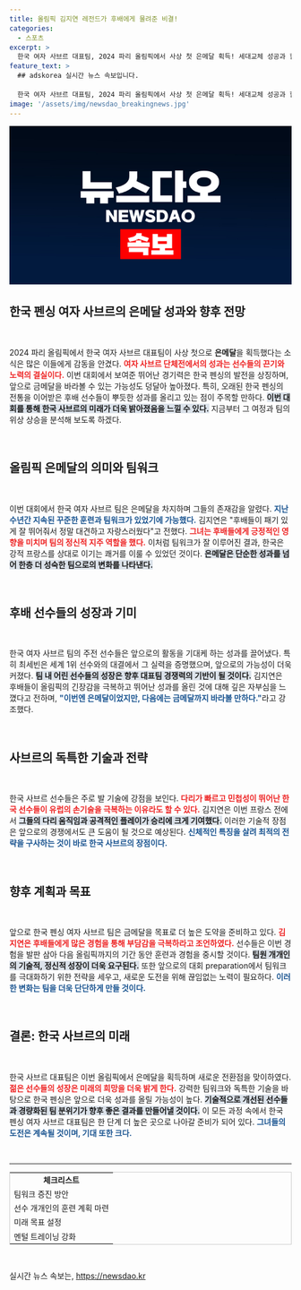 ```yaml
---
title: 올림픽 김지연 레전드가 후배에게 물려준 비결!
categories:
  - 스포츠
excerpt: >
  한국 여자 사브르 대표팀, 2024 파리 올림픽에서 사상 첫 은메달 획득! 세대교체 성공과 함께 금메달 기원, 김지연의 후배들에 대한 자부심도 느껴져. 다음은 금빛 꿈, 기대감을 높인다!
feature_text: >
  ## adskorea 실시간 뉴스 속보입니다.

  한국 여자 사브르 대표팀, 2024 파리 올림픽에서 사상 첫 은메달 획득! 세대교체 성공과 함께 금메달 기원, 김지연의 후배들에 대한 자부심도 느껴져. 다음은 금빛 꿈, 기대감을 높인다!
image: '/assets/img/newsdao_breakingnews.jpg'
---
```


<p><img src="/assets/img/newsdao_breakingnews.jpg" alt="adskorea 속보" /></p>

<h2 data-ke-size="size26">한국 펜싱 여자 사브르의 은메달 성과와 향후 전망</h2>

<p data-ke-size="size16">&nbsp;</p>

<p>2024 파리 올림픽에서 한국 여자 사브르 대표팀이 사상 첫으로 <b>은메달</b>을 획득했다는 소식은 많은 이들에게 감동을 안겼다. <b><span style="color: #ee2323;">여자 사브르 단체전에서의 성과는 선수들의 끈기와 노력의 결실이다.</span></b> 이번 대회에서 보여준 뛰어난 경기력은 한국 펜싱의 발전을 상징하며, 앞으로 금메달을 바라볼 수 있는 가능성도 덩달아 높아졌다. 특히, 오래된 한국 펜싱의 전통을 이어받은 후배 선수들이 뿌듯한 성과를 올리고 있는 점이 주목할 만하다. <b><span style="background-color: #21538527;">이번 대회를 통해 한국 사브르의 미래가 더욱 밝아졌음을 느낄 수 있다.</span></b> 지금부터 그 여정과 팀의 위상 상승을 분석해 보도록 하겠다.</p>

<p data-ke-size="size16">&nbsp;</p>

<h2 data-ke-size="size26">올림픽 은메달의 의미와 팀워크</h2>

<p data-ke-size="size16">&nbsp;</p>

<p>이번 대회에서 한국 여자 사브르 팀은 은메달을 차지하며 그들의 존재감을 알렸다. <b><span style="color: #1a5490;">지난 수년간 지속된 꾸준한 훈련과 팀워크가 있었기에 가능했다.</span></b> 김지연은 "후배들이 패기 있게 잘 뛰어줘서 정말 대견하고 자랑스러웠다"고 전했다. <b><span style="color: #ee2323;">그녀는 후배들에게 긍정적인 영향을 미치며 팀의 정신적 지주 역할을 했다.</span></b> 이처럼 팀워크가 잘 이루어진 결과, 한국은 강적 프랑스를 상대로 이기는 쾌거를 이룰 수 있었던 것이다. <b><span style="background-color: #21538527;">은메달은 단순한 성과를 넘어 한층 더 성숙한 팀으로의 변화를 나타낸다.</span></b></p>

<p data-ke-size="size16">&nbsp;</p>

<h2 data-ke-size="size26">후배 선수들의 성장과 기미</h2>

<p data-ke-size="size16">&nbsp;</p>

<p>한국 여자 사브르 팀의 주전 선수들은 앞으로의 활동을 기대케 하는 성과를 끌어냈다. 특히 최세빈은 세계 1위 선수와의 대결에서 그 실력을 증명했으며, 앞으로의 가능성이 더욱 커졌다. <b><span style="background-color: #21538527;">팀 내 어린 선수들의 성장은 향후 대표팀 경쟁력의 기반이 될 것이다.</span></b> 김지연은 후배들이 올림픽의 긴장감을 극복하고 뛰어난 성과를 올린 것에 대해 깊은 자부심을 느꼈다고 전하며, <b><span style="color: #1a5490;">"이번엔 은메달이었지만, 다음에는 금메달까지 바라볼 만하다."</span></b>라고 강조했다.</p>

<p data-ke-size="size16">&nbsp;</p>

<h2 data-ke-size="size26">사브르의 독특한 기술과 전략</h2>

<p data-ke-size="size16">&nbsp;</p>

<p>한국 사브르 선수들은 주로 발 기술에 강점을 보인다. <b><span style="color: #ee2323;">다리가 빠르고 민첩성이 뛰어난 한국 선수들이 유럽의 손기술을 극복하는 이유라도 할 수 있다.</span></b> 김지연은 이번 프랑스 전에서 <b><span style="background-color: #21538527;">그들의 다리 움직임과 공격적인 플레이가 승리에 크게 기여했다.</span></b> 이러한 기술적 장점은 앞으로의 경쟁에서도 큰 도움이 될 것으로 예상된다. <b><span style="color: #1a5490;">신체적인 특징을 살려 최적의 전략을 구사하는 것이 바로 한국 사브르의 장점이다.</span></b></p>

<p data-ke-size="size16">&nbsp;</p>

<h2 data-ke-size="size26">향후 계획과 목표</h2>

<p data-ke-size="size16">&nbsp;</p>

<p>앞으로 한국 펜싱 여자 사브르 팀은 금메달을 목표로 더 높은 도약을 준비하고 있다. <b><span style="color: #ee2323;">김지연은 후배들에게 많은 경험을 통해 부담감을 극복하라고 조언하였다.</span></b> 선수들은 이번 경험을 발판 삼아 다음 올림픽까지의 기간 동안 훈련과 경험을 중시할 것이다. <b><span style="background-color: #21538527;">팀원 개개인의 기술적, 정신적 성장이 더욱 요구된다.</span></b> 또한 앞으로의 대회 preparation에서 팀워크를 극대화하기 위한 전략을 세우고, 새로운 도전을 위해 끊임없는 노력이 필요하다. <b><span style="color: #1a5490;">이러한 변화는 팀을 더욱 단단하게 만들 것이다.</span></b></p>

<p data-ke-size="size16">&nbsp;</p>

<h2 data-ke-size="size26">결론: 한국 사브르의 미래</h2>

<p data-ke-size="size16">&nbsp;</p>

<p>한국 사브르 대표팀은 이번 올림픽에서 은메달을 획득하며 새로운 전환점을 맞이하였다. <b><span style="color: #ee2323;">젊은 선수들의 성장은 미래의 희망을 더욱 밝게 한다.</span></b> 강력한 팀워크와 독특한 기술을 바탕으로 한국 펜싱은 앞으로 더욱 성과를 올릴 가능성이 높다. <b><span style="background-color: #21538527;">기술적으로 개선된 선수들과 경량화된 팀 분위기가 향후 좋은 결과를 만들어낼 것이다.</span></b> 이 모든 과정 속에서 한국 펜싱 여자 사브르 대표팀은 한 단계 더 높은 곳으로 나아갈 준비가 되어 있다. <b><span style="color: #1a5490;">그녀들의 도전은 계속될 것이며, 기대 또한 크다.</span></b></p>

<p data-ke-size="size16">&nbsp;</p>

<hr />

<table style="width: 100%; border: 1px solid #ccc;">
 <tr>
  <td style="text-align: center; height: 17px;"><b>체크리스트</b></td>
 </tr>
 <tr>
  <td style="text-align: left; height: 17px;">팀워크 증진 방안</td>
 </tr>
 <tr>
  <td style="text-align: left; height: 17px;">선수 개개인의 훈련 계획 마련</td>
 </tr>
 <tr>
  <td style="text-align: left; height: 17px;">미래 목표 설정</td>
 </tr>
 <tr>
  <td style="text-align: left; height: 17px;">멘털 트레이닝 강화</td>
 </tr>
</table>

<p data-ke-size="size16">&nbsp;</p>
실시간 뉴스 속보는, <a href="https://newsdao.kr" rel="dofollow">https://newsdao.kr</a>


